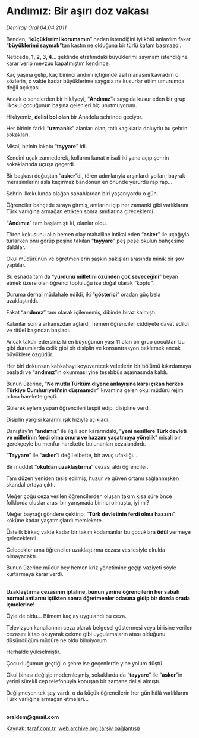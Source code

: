 # Andımız: Bir aşırı doz vakası

*Demiray Oral 04.04.2011*

<div class="yazi"><p>Benden, “<b>küçüklerimi korumamın</b>” neden istendiğini iyi kötü anlardım fakat “<b>büyüklerimi saymak</b>”tan kastın ne olduğuna bir türlü kafam basmazdı.</p>
<p>Neticede, <b>1, 2, 3, 4</b>… şeklinde etrafımdaki büyüklerimi saymam istendiğine karar verip mevzuu kapatmıştım kendince.</p>
<p>Kaç yaşına gelip, kaç bininci andımı içtiğimde asıl manasını kavradım o sözlerin, o vakte kadar büyüklerime saygıda ne kusurlar ettim umurumda değil açıkçası.</p>
<p>Ancak o senelerden bir hikâyeyi, “<b>Andımız</b>”a saygıda kusur eden bir grup ilkokul çocuğunun başına gelenleri hiç unutmuyorum.</p>
<p>Hikâyemiz, <b>delisi bol olan</b> bir Anadolu şehrinde geçiyor.</p>
<p>Her birinin farklı “<b>uzmanlık</b>” alanları olan, tatlı kaçıklarla doluydu bu şehrin sokakları.</p>
<p>Misal, birinin lakabı “<b>tayyare</b>” idi.</p>
<p>Kendini uçak zannederek, kollarını kanat misali iki yana açıp şehrin sokaklarında uçuşa geçerdi.</p>
<p>Bir başkası doğuştan “<b>asker</b>”di, tören adımlarıyla arşınlardı yolları; bayrak merasimlerini asla kaçırmaz bandonun en önünde yürürdü rap rap…</p>
<p>Şehrin ilkokulunda olağan sabahlardan biri yaşanıyordu o gün.</p>
<p>Öğrenciler bahçede sıraya girmiş, antlarını içip her zamanki gibi varlıklarını Türk varlığına armağan ettikten sonra sınıflarına gireceklerdi.</p>
<p>“<b>Andımız</b>” tam başlamıştı ki, olanlar oldu.</p>
<p>Tören kokusunu alıp hemen olay mahalline intikal eden “<b>asker</b>” ile uçağıyla turlarken onu görüp peşine takılan “<b>tayyare</b>” peş peşe okulun bahçesine daldılar.</p>
<p>Okul müdürünün ve öğretmenlerin şaşkın bakışları arasında minik bir şov yaptılar.</p>
<p>Bu esnada tam da “<b>yurdunu milletini özünden çok seveceğini</b>” beyan etmek üzere olan öğrenci topluluğu ise doğal olarak “koptu”.</p>
<p>Duruma derhal müdahale edildi, iki “<b>gösterici</b>” oradan güç bela uzaklaştırıldı.</p>
<p>Fakat “<b>andımız</b>” tam olarak içilememiş, dibinde biraz kalmıştı.</p>
<p>Kalanlar sonra arkamızdan ağlardı, hemen öğrenciler ciddiyete davet edildi ve ritüel başından başladı.</p>
<p>Ancak takdir edersiniz ki en büyüğünün yaşı 11 olan bir grup çocuktan bu gibi durumlarda çelik gibi bir disiplin ve konsantrasyon beklemek ancak büyüklere özgüdür.</p>
<p>Her biri dokunsan kahkahayı koyuverecek veletlerin bir bölümü kıkırdamaya başladı ve “<b>andımız</b>”ın okunması yine teşebbüs aşamasında kaldı.</p>
<p>Bunun üzerine, “<b>Ne mutlu Türküm diyene anlayışına karşı çıkan herkes Türkiye Cumhuriyeti’nin düşmanıdır</b>” kıvamına gelen okul müdürü rejim adına harekete geçti.</p>
<p>Gülerek eylem yapan öğrencileri tespit edip, disipline verdi.</p>
<p>Disiplin yargısı kararını ışık hızıyla açıkladı.</p>
<p>Danıştay’ın “<b>andımız</b>” ile ilgili son kararındaki, “<b>yeni nesillere Türk devleti ve milletinin ferdi olma onuru ve hazzını yaşatmaya yönelik</b>” misali bir gerekçeyle bu menfur harekette bulunanları cezalandırdı.</p>
<p>“<b>Tayyare</b>” ile “<b>asker</b>”i değil elbette, bir avuç ufaklığı…</p>
<p>Bir müddet “<b>okuldan uzaklaştırma</b>” cezası aldı öğrenciler.</p>
<p>Tam düzen yeniden tesis edilmiş, huzur ve güven ortamı sağlanmışken skandal ortaya çıktı.</p>
<p>Meğer çoğu ceza verilen öğrencilerden oluşan takım kısa süre önce folklorda uluslar arası bir yarışmada birinci olmuştu, iyi mi?</p>
<p>Meğer bayrağı göndere çektirip, “<b>Türk devletinin ferdi olma hazzını</b>” köküne kadar yaşatmışlardı memlekete.</p>
<p>Üstelik birkaç vakte kadar bir takım kodamanlar bu çocuklara <b>ödül </b>vermeye geleceklerdi.</p>
<p>Gelecekler ama öğrenciler uzaklaştırma cezası vesilesiyle okulda olmayacaktı.</p>
<p>Bunun üzerine müdür bey hemen kriz yönetimine geçip vaziyeti şöyle kurtarmaya karar verdi.</p>
<p><b><br/>Uzaklaştırma cezasının iptaline, bunun yerine öğrencilerin her sabah normal antlarını içtikten sonra öğretmenler odasına gidip bir dozda orada içmelerine</b>!</p>
<p>Öyle de oldu… Bilmem kaç ay uygulandı bu ceza.</p>
<p>Televizyon kanallarının ceza olarak belgesel göstermesi veya birisine verilen cezasını kitap okuyarak çekme gibi uygulamaların atası olduğunu düşündüğüm müdüre ne oldu bilmiyorum.</p>
<p>Herhalde yükselmiştir.</p>
<p>Çocukluğumun geçtiği o şehre ise geçenlerde yine yolum düştü.</p>
<p>Okul binası değişip modernleşmiş, sokaklarda da “<b>tayyare</b>” ile “<b>asker</b>”in yerini sürekli cep telefonuyla konuşan bir zamane delisi almıştı.</p>
<p>Değişmeyen tek şey vardı, o da küçük öğrencilerin her gün hâlâ varlıklarını <br/>Türk varlığına armağan etmeleri…</p>
<p><b><br/>oraldem@gmail.com</b></p>
</div>

Kaynak: [taraf.com.tr](http://www.taraf.com.tr/demiray-oral/makale-andimiz-bir-asiri-doz-vakasi.htm), [web.archive.org (arşiv bağlantısı)](http://web.archive.org/web/20131102215946/http://www.taraf.com.tr/demiray-oral/makale-andimiz-bir-asiri-doz-vakasi.htm)
